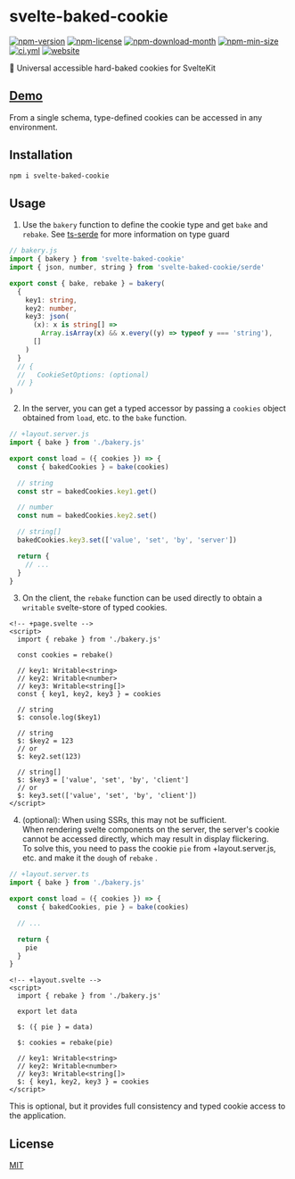 <!----- BEGIN GHOST DOCS HEADER ----->

# svelte-baked-cookie

<!----- BEGIN GHOST DOCS BADGES ----->

<a href="https://npmjs.com/package/svelte-baked-cookie"><img src="https://img.shields.io/npm/v/svelte-baked-cookie" alt="npm-version" /></a> <a href="https://npmjs.com/package/svelte-baked-cookie"><img src="https://img.shields.io/npm/l/svelte-baked-cookie" alt="npm-license" /></a> <a href="https://npmjs.com/package/svelte-baked-cookie"><img src="https://img.shields.io/npm/dm/svelte-baked-cookie" alt="npm-download-month" /></a> <a href="https://npmjs.com/package/svelte-baked-cookie"><img src="https://img.shields.io/bundlephobia/min/svelte-baked-cookie" alt="npm-min-size" /></a> <a href="https://github.com/jill64/svelte-baked-cookie/actions/workflows/ci.yml"><img src="https://github.com/jill64/svelte-baked-cookie/actions/workflows/ci.yml/badge.svg" alt="ci.yml" /></a> <a href="https://svelte-baked-cookie.jill64.dev"><img src="https://img.shields.io/website?up_message=working&down_message=down&url=https%3A%2F%2Fsvelte-baked-cookie.jill64.dev" alt="website" /></a>

<!----- END GHOST DOCS BADGES ----->

🍪 Universal accessible hard-baked cookies for SvelteKit

## [Demo](https://svelte-baked-cookie.jill64.dev)

<!----- END GHOST DOCS HEADER ----->

From a single schema, type-defined cookies can be accessed in any environment.

## Installation

```bash
npm i svelte-baked-cookie
```

## Usage

1.  Use the `bakery` function to define the cookie type and get `bake` and `rebake`.
See [ts-serde](https://github.com/jill64/ts-serde#readme) for more information on type guard

```ts
// bakery.js
import { bakery } from 'svelte-baked-cookie'
import { json, number, string } from 'svelte-baked-cookie/serde'

export const { bake, rebake } = bakery(
  {
    key1: string,
    key2: number,
    key3: json(
      (x): x is string[] =>
        Array.isArray(x) && x.every((y) => typeof y === 'string'),
      []
    )
  }
  // {
  //   CookieSetOptions: (optional)
  // }
)
```

2. In the server, you can get a typed accessor by passing a `cookies` object obtained from `load`, etc. to the `bake` function.

```ts
// +layout.server.js
import { bake } from './bakery.js'

export const load = ({ cookies }) => {
  const { bakedCookies } = bake(cookies)

  // string
  const str = bakedCookies.key1.get()

  // number
  const num = bakedCookies.key2.set()

  // string[]
  bakedCookies.key3.set(['value', 'set', 'by', 'server'])

  return {
    // ...
  }
}
```

3. On the client, the `rebake` function can be used directly to obtain a `writable` svelte-store of typed cookies.

```svelte
<!-- +page.svelte -->
<script>
  import { rebake } from './bakery.js'

  const cookies = rebake()

  // key1: Writable<string>
  // key2: Writable<number>
  // key3: Writable<string[]>
  const { key1, key2, key3 } = cookies

  // string
  $: console.log($key1)

  // string
  $: $key2 = 123
  // or
  $: key2.set(123)

  // string[]
  $: $key3 = ['value', 'set', 'by', 'client']
  // or
  $: key3.set(['value', 'set', 'by', 'client'])
</script>
```

4. (optional): When using SSRs, this may not be sufficient.  
   When rendering svelte components on the server, the server's cookie cannot be accessed directly, which may result in display flickering.  
   To solve this, you need to pass the cookie `pie` from +layout.server.js, etc. and make it the `dough` of `rebake` .

```ts
// +layout.server.ts
import { bake } from './bakery.js'

export const load = ({ cookies }) => {
  const { bakedCookies, pie } = bake(cookies)

  // ...

  return {
    pie
  }
}
```

```svelte
<!-- +layout.svelte -->
<script>
  import { rebake } from './bakery.js'

  export let data

  $: ({ pie } = data)

  $: cookies = rebake(pie)

  // key1: Writable<string>
  // key2: Writable<number>
  // key3: Writable<string[]>
  $: { key1, key2, key3 } = cookies
</script>
```

This is optional, but it provides full consistency and typed cookie access to the application.

<!----- BEGIN GHOST DOCS FOOTER ----->

## License

[MIT](LICENSE)

<!----- END GHOST DOCS FOOTER ----->

